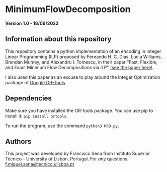 # MinimumFlowDecomposition

**Version 1.0 - 18/09/2022**

## Information about this repository

This repository contains a python implementation of an encoding in Integer Linear Programming (ILP) proposed by Fernando H. C. Dias, Lucia Williams, Brendan Mumey, and Alexandru I. Tomescu, in their paper "Fast, Flexible, and Exact Minimum Flow Decompositions via ILP" [(see the paper here)](https://dl.acm.org/doi/abs/10.1007/978-3-031-04749-7_14).

I also used this paper as an excuse to play around the Integer Optimization package of [Google OR-Tools](https://developers.google.com/optimization).

## Dependencies
Make sure you have installed the OR-tools package. You can use pip to install it: `pip install ortools`.

To run the program, use the command `python3 MFD.py`.

## Authors
This project was developed by Francisco Sena from Instituto Superior Técnico - University of Lisbon, Portugal.
For *any* questions: f.miguel.sena@tecnico.ulisboa.pt
